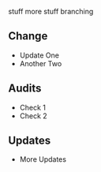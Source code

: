 stuff
more stuff
branching

## Change

* Update One
* Another Two

## Audits

* Check 1
* Check 2

## Updates

* More Updates